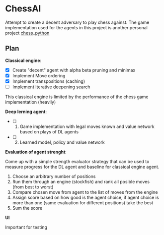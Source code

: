 # ChessAI

Attempt to create a decent adversary to play chess against. The game implementation used for the agents in this project is another personal project [chess_python](https://github.com/pacanada/chess-python)
## Plan
**Classical engine**:

- [X] Create "decent" agent with alpha beta pruning and minimax
- [X] Implement Move ordering
- [X] Implement transpositions (caching)
- [ ] Implement Iterative deepening search

This classical engine is limited by the performance of the chess game implementation (heavily)

**Deep lerning agent**:

- [ ] 1. Game implementation with legal moves known and value network based on plays of DL agents
- [ ] 2. Learned model, policy and value network

**Evaluation of agent strenght**:

Come up with a simple strength evaluator strategy that can be used to measure progress for the DL agent and 
baseline for classical engine agent.

1. Choose an arbitrary number of positions
2. Run them through an engine (stockfish) and rank all posible moves (from best to worst)
3. Compare chosen move from agent to the list of moves from the engine
4. Assign score based on how good is the agent choice, if agent choice is more than one (same evaluation for different positions) take the best
5. Sum the score


**UI**

Important for testing